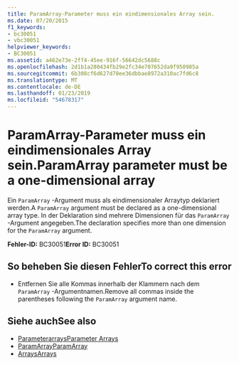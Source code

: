 ```yaml
---
title: ParamArray-Parameter muss ein eindimensionales Array sein.
ms.date: 07/20/2015
f1_keywords:
- bc30051
- vbc30051
helpviewer_keywords:
- BC30051
ms.assetid: a462e73e-2ff4-45ee-916f-56642dc5688c
ms.openlocfilehash: 2d1b1a280434fb29e2fc34e707652da9f950985a
ms.sourcegitcommit: 6b308cf6d627d78ee36dbbae8972a310ac7fd6c8
ms.translationtype: MT
ms.contentlocale: de-DE
ms.lasthandoff: 01/23/2019
ms.locfileid: "54678317"
---
```

# <a name="paramarray-parameter-must-be-a-one-dimensional-array"></a><span data-ttu-id="6ce10-102">ParamArray-Parameter muss ein eindimensionales Array sein.</span><span class="sxs-lookup"><span data-stu-id="6ce10-102">ParamArray parameter must be a one-dimensional array</span></span>
<span data-ttu-id="6ce10-103">Ein `ParamArray` -Argument muss als eindimensionaler Arraytyp deklariert werden.</span><span class="sxs-lookup"><span data-stu-id="6ce10-103">A `ParamArray` argument must be declared as a one-dimensional array type.</span></span> <span data-ttu-id="6ce10-104">In der Deklaration sind mehrere Dimensionen für das `ParamArray` -Argument angegeben.</span><span class="sxs-lookup"><span data-stu-id="6ce10-104">The declaration specifies more than one dimension for the `ParamArray` argument.</span></span>  
  
 <span data-ttu-id="6ce10-105">**Fehler-ID:** BC30051</span><span class="sxs-lookup"><span data-stu-id="6ce10-105">**Error ID:** BC30051</span></span>  
  
## <a name="to-correct-this-error"></a><span data-ttu-id="6ce10-106">So beheben Sie diesen Fehler</span><span class="sxs-lookup"><span data-stu-id="6ce10-106">To correct this error</span></span>  
  
-   <span data-ttu-id="6ce10-107">Entfernen Sie alle Kommas innerhalb der Klammern nach dem `ParamArray` -Argumentnamen.</span><span class="sxs-lookup"><span data-stu-id="6ce10-107">Remove all commas inside the parentheses following the `ParamArray` argument name.</span></span>  
  
## <a name="see-also"></a><span data-ttu-id="6ce10-108">Siehe auch</span><span class="sxs-lookup"><span data-stu-id="6ce10-108">See also</span></span>
- [<span data-ttu-id="6ce10-109">Parameterarrays</span><span class="sxs-lookup"><span data-stu-id="6ce10-109">Parameter Arrays</span></span>](../../visual-basic/programming-guide/language-features/procedures/parameter-arrays.md)
- [<span data-ttu-id="6ce10-110">ParamArray</span><span class="sxs-lookup"><span data-stu-id="6ce10-110">ParamArray</span></span>](../../visual-basic/language-reference/modifiers/paramarray.md)
- [<span data-ttu-id="6ce10-111">Arrays</span><span class="sxs-lookup"><span data-stu-id="6ce10-111">Arrays</span></span>](../../visual-basic/programming-guide/language-features/arrays/index.md)
